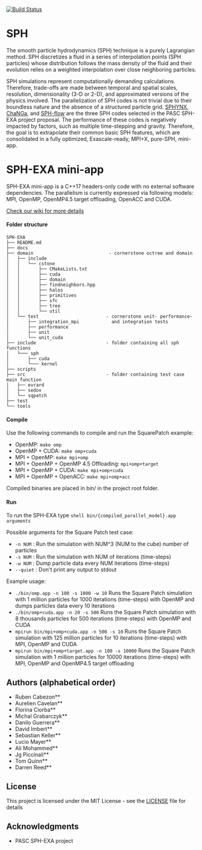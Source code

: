 [![Build Status](https://api.travis-ci.org/unibas-dmi-hpc/SPH-EXA_mini-app.svg?branch=develop)](https://travis-ci.org/unibas-dmi-hpc/SPH-EXA_mini-app)


# SPH

The smooth particle hydrodynamics (SPH) technique is a purely Lagrangian method.
SPH discretizes a fluid in a series of interpolation points (SPH particles) 
whose distribution follows the mass density of the fluid and their evolution relies 
on a weighted interpolation over close neighboring particles.

SPH simulations represent computationally demanding calculations. 
Therefore, trade-offs are made between temporal and spatial scales, resolution, 
dimensionality (3-D or 2-D), and approximated versions of the physics involved. 
The parallelization of SPH codes is not trivial due to their boundless nature 
and the absence of a structured particle grid. 
[SPHYNX](https://astro.physik.unibas.ch/sphynx/), 
[ChaNGa](http://faculty.washington.edu/trq/hpcc/tools/changa.html), 
and [SPH-flow](http://www.sph-flow.com) are the three SPH codes selected in the PASC SPH-EXA project proposal. 
The performance of these codes is negatively impacted by factors, such as multiple time-stepping and gravity. 
Therefore, the goal is to extrapolate their common basic SPH features, which are consolidated in a fully optimized, Exascale-ready, MPI+X, pure-SPH, mini-app. 

# SPH-EXA mini-app

SPH-EXA mini-app is a C++17 headers-only code with no external software dependencies. 
The parallelism is currently expressed via following models: MPI, OpenMP, OpenMP4.5 target offloading, OpenACC and CUDA.

[Check our wiki for more details](https://github.com/unibas-dmi-hpc/SPH-EXA_mini-app/wiki)

#### Folder structure

```
SPH-EXA
├── README.md
├── docs
├── domain                            - cornerstone octree and domain
│   ├── include
│   │   └── cstone
│   │       ├── CMakeLists.txt
│   │       ├── cuda
│   │       ├── domain
│   │       ├── findneighbors.hpp
│   │       ├── halos
│   │       ├── primitives
│   │       ├── sfc
│   │       ├── tree
│   │       └── util
│   └── test                         - cornerstone unit- performance-
│       ├── integration_mpi            and integration tests
│       ├── performance
│       ├── unit
│       └── unit_cuda
├── include                          - folder containing all sph functions
│   └─── sph
│       ├── cuda
│       └─── kernel
├── scripts
├── src                              - folder containing test case main function
│   ├── evrard
│   ├── sedov
│   └── sqpatch
├── test
└── tools
```
#### Compile

Use the following commands to compile and run the SquarePatch example:

* OpenMP: ```make omp```
* OpenMP + CUDA: ```make omp+cuda```
* MPI + OpenMP: ```make mpi+omp```
* MPI + OpenMP + OpenMP 4.5 Offloading: ```mpi+omp+target```
* MPI + OpenMP + CUDA: ```make mpi+omp+cuda```
* MPI + OpenMP + OpenACC: ```make mpi+omp+acc```

Compiled binaries are placed in bin/ in the project root folder.

#### Run

To run the SPH-EXA type ```shell bin/{compiled_parallel_model}.app arguments```

Possible arguments for the Square Patch test case:  
* ```-n NUM``` : Run the simulation with NUM^3 (NUM to the cube) number of particles  
* ```-s NUM``` : Run the simulation with NUM of iterations (time-steps)  
* ```-w NUM``` : Dump particle data every NUM iterations (time-steps)  
* ```--quiet``` : Don't print any output to stdout  

Example usage:  
* ```./bin/omp.app -n 100 -s 1000 -w 10``` Runs the Square Patch simulation with 1 million particles for 1000 iterations (time-steps) with OpenMP and dumps particles data every 10 iterations  
* ```./bin/omp+cuda.app -n 20 -s 500``` Runs the Square Patch simulation with 8 thousands particles for 500 iterations (time-steps) with OpenMP and CUDA  
* ```mpirun bin/mpi+omp+cuda.app -n 500 -s 10``` Runs the Square Patch simulation with 125 million particles for 10 iterations (time-steps) with MPI, OpenMP and CUDA  
* ```mpirun bin/mpi+omp+target.app -n 100 -s 10000``` Runs the Square Patch simulation with 1 million particles for 10000 iterations (time-steps) with MPI, OpenMP and OpenMP4.5 target offloading  

## Authors (alphabetical order)

* Ruben Cabezon**
* Aurelien Cavelan**
* Florina Ciorba**
* Michal Grabarczyk**
* Danilo Guerrera**
* David Imbert**
* Sebastian Keller**
* Lucio Mayer**
* Ali Mohammed**
* Jg Piccinali**
* Tom Quinn**
* Darren Reed**

## License

This project is licensed under the MIT License - see the [LICENSE](LICENSE) file for details

## Acknowledgments

* PASC SPH-EXA project
